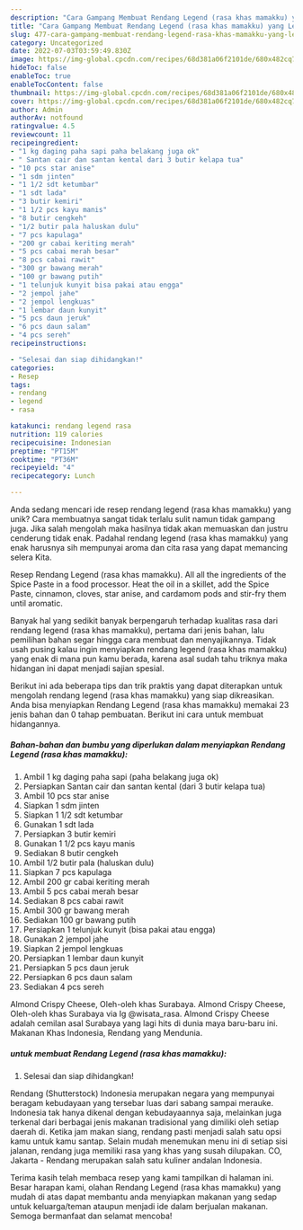 ```yaml
---
description: "Cara Gampang Membuat Rendang Legend (rasa khas mamakku) yang Lezat"
title: "Cara Gampang Membuat Rendang Legend (rasa khas mamakku) yang Lezat"
slug: 477-cara-gampang-membuat-rendang-legend-rasa-khas-mamakku-yang-lezat
category: Uncategorized
date: 2022-07-03T03:59:49.830Z
image: https://img-global.cpcdn.com/recipes/68d381a06f2101de/680x482cq70/rendang-legend-rasa-khas-mamakku-foto-resep-utama.jpg
hideToc: false
enableToc: true
enableTocContent: false
thumbnail: https://img-global.cpcdn.com/recipes/68d381a06f2101de/680x482cq70/rendang-legend-rasa-khas-mamakku-foto-resep-utama.jpg
cover: https://img-global.cpcdn.com/recipes/68d381a06f2101de/680x482cq70/rendang-legend-rasa-khas-mamakku-foto-resep-utama.jpg
author: Admin
authorAv: notfound
ratingvalue: 4.5
reviewcount: 11
recipeingredient:
- "1 kg daging paha sapi paha belakang juga ok"
- " Santan cair dan santan kental dari 3 butir kelapa tua"
- "10 pcs star anise"
- "1 sdm jinten"
- "1 1/2 sdt ketumbar"
- "1 sdt lada"
- "3 butir kemiri"
- "1 1/2 pcs kayu manis"
- "8 butir cengkeh"
- "1/2 butir pala haluskan dulu"
- "7 pcs kapulaga"
- "200 gr cabai keriting merah"
- "5 pcs cabai merah besar"
- "8 pcs cabai rawit"
- "300 gr bawang merah"
- "100 gr bawang putih"
- "1 telunjuk kunyit bisa pakai atau engga"
- "2 jempol jahe"
- "2 jempol lengkuas"
- "1 lembar daun kunyit"
- "5 pcs daun jeruk"
- "6 pcs daun salam"
- "4 pcs sereh"
recipeinstructions:

- "Selesai dan siap dihidangkan!"
categories:
- Resep
tags:
- rendang
- legend
- rasa

katakunci: rendang legend rasa 
nutrition: 119 calories
recipecuisine: Indonesian
preptime: "PT15M"
cooktime: "PT36M"
recipeyield: "4"
recipecategory: Lunch

---
```





Anda sedang mencari ide resep rendang legend (rasa khas mamakku) yang unik? Cara membuatnya sangat tidak terlalu sulit namun tidak gampang juga. Jika salah mengolah maka hasilnya tidak akan memuaskan dan justru cenderung tidak enak. Padahal rendang legend (rasa khas mamakku) yang enak harusnya sih mempunyai aroma dan cita rasa yang dapat memancing selera Kita.





Resep Rendang Legend (rasa khas mamakku). All all the ingredients of the Spice Paste in a food processor. Heat the oil in a skillet, add the Spice Paste, cinnamon, cloves, star anise, and cardamom pods and stir-fry them until aromatic.

Banyak hal yang sedikit banyak berpengaruh terhadap kualitas rasa dari rendang legend (rasa khas mamakku), pertama dari jenis bahan, lalu pemilihan bahan segar hingga cara membuat dan menyajikannya. Tidak usah pusing kalau ingin menyiapkan rendang legend (rasa khas mamakku) yang enak di mana pun kamu berada, karena asal sudah tahu triknya maka hidangan ini dapat menjadi sajian spesial.






Berikut ini ada beberapa tips dan trik praktis yang dapat diterapkan untuk mengolah rendang legend (rasa khas mamakku) yang siap dikreasikan. Anda bisa menyiapkan Rendang Legend (rasa khas mamakku) memakai 23 jenis bahan dan 0 tahap pembuatan. Berikut ini cara untuk membuat hidangannya.

<!--inarticleads1-->

##### Bahan-bahan dan bumbu yang diperlukan dalam menyiapkan Rendang Legend (rasa khas mamakku):

1. Ambil 1 kg daging paha sapi (paha belakang juga ok)
1. Persiapkan  Santan cair dan santan kental (dari 3 butir kelapa tua)
1. Ambil 10 pcs star anise
1. Siapkan 1 sdm jinten
1. Siapkan 1 1/2 sdt ketumbar
1. Gunakan 1 sdt lada
1. Persiapkan 3 butir kemiri
1. Gunakan 1 1/2 pcs kayu manis
1. Sediakan 8 butir cengkeh
1. Ambil 1/2 butir pala (haluskan dulu)
1. Siapkan 7 pcs kapulaga
1. Ambil 200 gr cabai keriting merah
1. Ambil 5 pcs cabai merah besar
1. Sediakan 8 pcs cabai rawit
1. Ambil 300 gr bawang merah
1. Sediakan 100 gr bawang putih
1. Persiapkan 1 telunjuk kunyit (bisa pakai atau engga)
1. Gunakan 2 jempol jahe
1. Siapkan 2 jempol lengkuas
1. Persiapkan 1 lembar daun kunyit
1. Persiapkan 5 pcs daun jeruk
1. Persiapkan 6 pcs daun salam
1. Sediakan 4 pcs sereh


Almond Crispy Cheese, Oleh-oleh khas Surabaya. Almond Crispy Cheese, Oleh-oleh khas Surabaya via Ig @wisata_rasa. Almond Crispy Cheese adalah cemilan asal Surabaya yang lagi hits di dunia maya baru-baru ini. Makanan Khas Indonesia, Rendang yang Mendunia. 

<!--inarticleads2-->

#####  untuk membuat Rendang Legend (rasa khas mamakku):


1. Selesai dan siap dihidangkan!

Rendang (Shutterstock) Indonesia merupakan negara yang mempunyai beragam kebudayaan yang tersebar luas dari sabang sampai merauke. Indonesia tak hanya dikenal dengan kebudayaannya saja, melainkan juga terkenal dari berbagai jenis makanan tradisional yang dimiliki oleh setiap daerah di. Ketika jam makan siang, rendang pasti menjadi salah satu opsi kamu untuk kamu santap. Selain mudah menemukan menu ini di setiap sisi jalanan, rendang juga memiliki rasa yang khas yang susah dilupakan. CO, Jakarta - Rendang merupakan salah satu kuliner andalan Indonesia. 

Terima kasih telah membaca resep yang kami tampilkan di halaman ini. Besar harapan kami, olahan Rendang Legend (rasa khas mamakku) yang mudah di atas dapat membantu anda menyiapkan makanan yang sedap untuk keluarga/teman ataupun menjadi ide dalam berjualan makanan. Semoga bermanfaat dan selamat mencoba!

